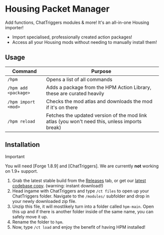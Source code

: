 ﻿# Housing Packet Manager
Add functions, ChatTriggers modules & more! It's an all-in-one Housing importer!

* Import specialised, professionally created action packages!
* Access all your Housing mods without needing to manually install them!

## Usage
| Command              | Purpose
| -------------------- | ------------------------------------------------------
| `/hpm`               | Opens a list of all commands
| `/hpm add <package>` | Adds a package from the HPM Action Library, these are curated heavily
| `/hpm import <mod>`  | Checks the mod atlas and downloads the mod if it's on there
| `/hpm reload`        | Fetches the updated version of the mod link atlas (you won't need this, unless imports break)

## Installation
> [!IMPORTANT]  
> You will need [Forge 1.8.9] and [ChatTriggers]. We are currently **not** working on 1.9+ support.

1. Grab the latest stable build from the [Releases](https://github.com/housingdevs/hpm/releases) tab, or get our [latest codebase copy](https://github.com/housingdevs/hpm/archive/main.zip). (warning: instant download!)
2. Head ingame with ChatTriggers and type `/ct files` to open up your ChatTriggers folder. Navigate to the `/modules/` subfolder and drop in your newly downloaded zip file.
3. Unzip this file, it will mostlikely turn into a folder called `hpm-main`. Open this up and if there is another folder inside of the same name, you can safely move it up.
4. Rename the folder to `hpm`.
5. Now, type `/ct load` and enjoy the benefit of having HPM installed! 
